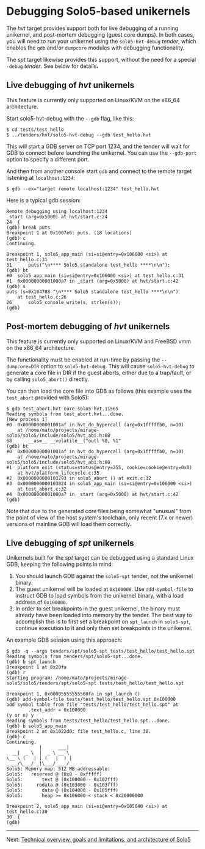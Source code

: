 # Debugging Solo5-based unikernels

The _hvt_ target provides support both for live debugging of a running
unikernel, and post-mortem debugging (guest core dumps). In both cases, you
will need to run your unikernel using the `solo5-hvt-debug` _tender_, which
enables the `gdb` and/or `dumpcore` modules with debugging functionality.

The _spt_ target likewise provides this support, without the need for a special
`-debug` _tender_. See below for details.

## Live debugging of _hvt_ unikernels

This feature is currently only supported on Linux/KVM on the x86\_64
architecture.

Start solo5-hvt-debug with the `--gdb` flag, like this:

    $ cd tests/test_hello
    $ ../tenders/hvt/solo5-hvt-debug --gdb test_hello.hvt

This will start a GDB server on TCP port 1234, and the tender will wait for
GDB to connect before launching the unikernel. You can use the `--gdb-port`
option to specify a different port.

And then from another console start `gdb` and connect to the remote target
listening at `localhost:1234`:

    $ gdb --ex="target remote localhost:1234" test_hello.hvt

Here is a typical gdb session:

    Remote debugging using localhost:1234
    _start (arg=0x5000) at hvt/start.c:24
    24	{
    (gdb) break puts
    Breakpoint 1 at 0x1007e6: puts. (18 locations)
    (gdb) c
    Continuing.

    Breakpoint 1, solo5_app_main (si=si@entry=0x106000 <si>) at test_hello.c:31
    31	    puts("\n**** Solo5 standalone test_hello ****\n\n");
    (gdb) bt
    #0  solo5_app_main (si=si@entry=0x106000 <si>) at test_hello.c:31
    #1  0x00000000001000a7 in _start (arg=0x5000) at hvt/start.c:42
    (gdb) s
    puts (s=0x104708 "\n**** Solo5 standalone test_hello ****\n\n")
        at test_hello.c:26
    26	    solo5_console_write(s, strlen(s));
    (gdb)

## Post-mortem debugging of _hvt_ unikernels

This feature is currently only supported on Linux/KVM and FreeBSD vmm on the
x86\_64 architecture.

The functionality must be enabled at run-time by passing the
`--dumpcore=DIR` option to `solo5-hvt-debug`. This will cause `solo5-hvt-debug`
to generate a core file in DIR if the guest aborts, either due to a trap/fault,
or by calling `solo5_abort()` directly.

You can then load the core file into GDB as follows (this example uses the
`test_abort` provided with Solo5):

    $ gdb test_abort.hvt core.solo5-hvt.11565
    Reading symbols from test_abort.hvt...done.
    [New process 1]
    #0  0x00000000001001af in hvt_do_hypercall (arg=0x1fffffb0, n=10)
        at /home/mato/projects/mirage-solo5/solo5/include/solo5/hvt_abi.h:68
    68	    __asm__ __volatile__("outl %0, %1"
    (gdb) bt
    #0  0x00000000001001af in hvt_do_hypercall (arg=0x1fffffb0, n=10)
        at /home/mato/projects/mirage-solo5/solo5/include/solo5/hvt_abi.h:68
    #1  platform_exit (status=status@entry=255, cookie=cookie@entry=0x0)
        at hvt/platform_lifecycle.c:35
    #2  0x0000000000103293 in solo5_abort () at exit.c:32
    #3  0x0000000000103824 in solo5_app_main (si=si@entry=0x106000 <si>)
        at test_abort.c:32
    #4  0x00000000001000a7 in _start (arg=0x5000) at hvt/start.c:42
    (gdb)

Note that due to the generated core files being somewhat "unusual" from the
point of view of the host system's toolchain, only recent (7.x or newer)
versions of mainline GDB will load them correctly.

## Live debugging of _spt_ unikernels

Unikernels built for the _spt_ target can be debugged using a standard Linux
GDB, keeping the following points in mind:

1. You should launch GDB against the `solo5-spt` tender, not the unikernel binary.
2. The guest unikernel will be loaded at `0x100000`. Use `add-symbol-file` to
   instruct GDB to load symbols from the unikernel binary, with a load address
   of `0x100000`.
3. In order to set breakpoints in the guest unikernel, the binary must already
   have been loaded into memory by the tender. The best way to accomplish this
   is to first set a breakpoint on `spt_launch` in `solo5-spt`, continue
   execution to it and only then set breakpoints in the unikernel.

An example GDB session using this approach:

    $ gdb -q --args tenders/spt/solo5-spt tests/test_hello/test_hello.spt
    Reading symbols from tenders/spt/solo5-spt...done.
    (gdb) b spt_launch
    Breakpoint 1 at 0x20fa
    (gdb) r
    Starting program: /home/mato/projects/mirage-solo5/solo5/tenders/spt/solo5-spt tests/test_hello/test_hello.spt

    Breakpoint 1, 0x00005555555560fa in spt_launch ()
    (gdb) add-symbol-file tests/test_hello/test_hello.spt 0x100000
    add symbol table from file "tests/test_hello/test_hello.spt" at
            .text_addr = 0x100000
    (y or n) y
    Reading symbols from tests/test_hello/test_hello.spt...done.
    (gdb) b solo5_app_main
    Breakpoint 2 at 0x1022d0: file test_hello.c, line 30.
    (gdb) c
    Continuing.
                |      ___|
      __|  _ \  |  _ \ __ \
    \__ \ (   | | (   |  ) |
    ____/\___/ _|\___/____/
    Solo5: Memory map: 512 MB addressable:
    Solo5:   reserved @ (0x0 - 0xfffff)
    Solo5:       text @ (0x100000 - 0x102fff)
    Solo5:     rodata @ (0x103000 - 0x103fff)
    Solo5:       data @ (0x104000 - 0x105fff)
    Solo5:       heap >= 0x106000 < stack < 0x20000000

    Breakpoint 2, solo5_app_main (si=si@entry=0x105040 <si>) at test_hello.c:30
    30	{
    (gdb)

----

Next: [Technical overview, goals and limitations, and architecture of Solo5](architecture.md)
